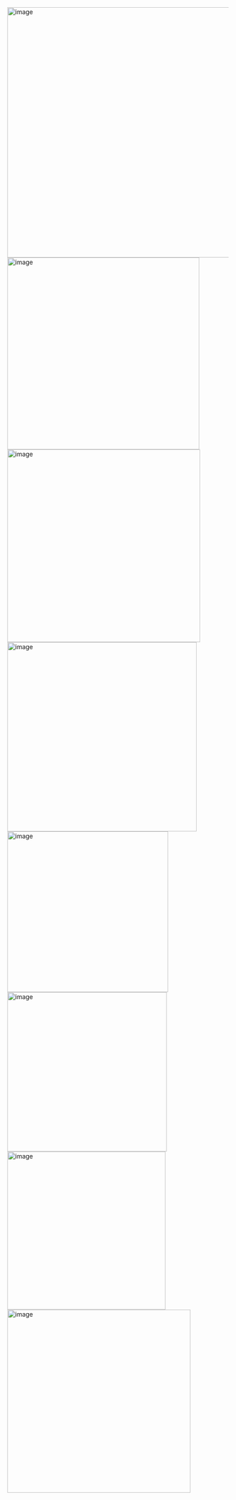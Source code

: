 <img width="570" alt="image" src="https://user-images.githubusercontent.com/26263012/208264174-6490b0f1-13f9-4227-b3f8-206ebae0996c.png">
<img width="437" alt="image" src="https://user-images.githubusercontent.com/26263012/208264192-18cbe0d1-4181-4a1b-bb33-b311e5534b6a.png">
<img width="439" alt="image" src="https://user-images.githubusercontent.com/26263012/208264198-951890c2-5333-49f1-87a4-2899baef1f15.png">
<img width="431" alt="image" src="https://user-images.githubusercontent.com/26263012/208264208-ac200497-c8d0-436b-a176-1b797823ab71.png">

<img width="366" alt="image" src="https://user-images.githubusercontent.com/26263012/208264881-7a4474d5-f443-4624-b38e-6c7b28b4775b.png">
<img width="363" alt="image" src="https://user-images.githubusercontent.com/26263012/208264895-85a61293-dda1-40b4-bc31-84dd8cd2dd7e.png">
<img width="360" alt="image" src="https://user-images.githubusercontent.com/26263012/208264959-f7bda9bf-9ff6-447b-b6ef-51516bc37627.png">
<img width="417" alt="image" src="https://user-images.githubusercontent.com/26263012/208265119-722a1416-d381-4069-88ee-6ab98588424d.png">

